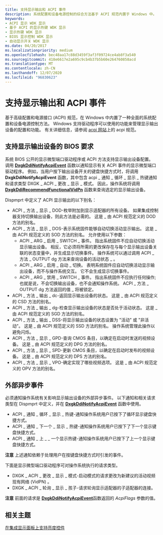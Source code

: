 ```yaml
---
title: 支持显示输出和 ACPI 事件
description: 系统配置和设备电源控制的综合方法基于 ACPI 规范内置于 Windows 中。
keywords:
- ACPI 显示 WDK 显示
- 基于 ACPI 的显示热键 WDK 显示
- 显示热键 WDK 显示
- BIOS 显示控制 WDK 显示
- 自动显示开关 WDK 显示
ms.date: 04/20/2017
ms.localizationpriority: medium
ms.openlocfilehash: bec48aa17c88d3459f3af3f09724ce4ab8f3a540
ms.sourcegitcommit: 418e6617e2a695c9cb4b37b5b60e264760858acd
ms.translationtype: MT
ms.contentlocale: zh-CN
ms.lasthandoff: 12/07/2020
ms.locfileid: "96830623"
---
```

# <a name="supporting-display-output-and-acpi-events"></a>支持显示输出和 ACPI 事件


基于高级配置和电源接口 (ACPI) 规范，在 Windows 中内置了一种全面的系统配置和设备电源控制方法。 Windows 支持驱动程序可以使用的功能来管理显示输出设备的配置和功能。 有关详细信息，请参阅 [acpi 网站](https://go.microsoft.com/fwlink/p/?linkid=57185)上的 acpi 规范。

## <a name="span-idbios_requirements_to_support_display_output_devicesspanspan-idbios_requirements_to_support_display_output_devicesspanspan-idbios_requirements_to_support_display_output_devicesspanbios-requirements-to-support-display-output-devices"></a><span id="BIOS_Requirements_to_Support_Display_Output_Devices"></span><span id="bios_requirements_to_support_display_output_devices"></span><span id="BIOS_REQUIREMENTS_TO_SUPPORT_DISPLAY_OUTPUT_DEVICES"></span>支持显示输出设备的 BIOS 要求


系统 BIOS 公开的显示微型端口驱动程序或 ACPI 方法支持显示输出设备配置。 调用 [**DxgkDdiNotifyAcpiEvent**](/windows-hardware/drivers/ddi/dispmprt/nc-dispmprt-dxgkddi_notify_acpi_event) 函数以通知显示有关 ACPI 事件的显示微型端口驱动程序。 例如，当用户按下输出设备开关的键盘快捷方式时，将调用 **DxgkDdiNotifyAcpiEvent** 函数，其中包含 acpi \_ 通知 \_ 循环 \_ 显示 \_ 热键通知和请求类型 DXGK \_ ACPI \_ 更改 \_ 显示 \_ 模式。 因此，操作系统将调用 [**DxgkDdiRecommendFunctionalVidPn**](/windows-hardware/drivers/ddi/d3dkmddi/nc-d3dkmddi-dxgkddi_recommendfunctionalvidpn) 函数来查询选定的显示输出设备。

Dispmprt 中定义了 ACPI 显示输出的以下别名：

-   ACPI \_ 方法 \_ 显示 \_ DOD-枚举附加到显示适配器的所有设备。 如果集成控制器支持切换输出设备，则此方法是必需的。 这是 \_ 由 ACPI 规范定义的 DOD 方法的别名。
-   ACPI \_ 方法 \_ 显示 \_ DOS-表示系统固件能够自动切换活动显示输出。 这是 \_ 由 ACPI 规范定义的 SOD 方法的别名。 允许使用以下参数：
    -   ACPI \_ ARG \_ 启用 \_ SWITCH \_ 事件。 指出系统固件不应自动切换活动显示输出设备。 相反，它必须将所需的更改保存在与每个显示输出设备关联的状态变量中，并生成显示切换事件。 操作系统可以通过调用 ACPI \_ 方法 \_ OUTPUT dg 方法来查询设备的活动状态 \_ 。
    -   ACPI \_ ARG \_ 启用 \_ 自动 \_ 切换。 表明系统固件应自动切换活动显示输出设备，而不与操作系统交互。 它不会生成显示切换事件。
    -   ACPI \_ ARG \_ 禁用 \_ SWITCH \_ 事件。 指出系统固件不应执行任何操作;也就是说，不会切换输出设备，也不会通知操作系统。 ACPI \_ 方法 \_ OUTPUT dg 方法返回的值 \_ 将被锁定。
-   ACPI \_ 方法 \_ 输出 \_ dc-返回显示输出设备的状态。 这是 \_ 由 ACPI 规范定义的 CSD 方法的别名。
-   ACPI \_ 方法 \_ 输出 \_ dg-检查显示输出设备的状态是否处于活动状态。 这是 \_ 由 ACPI 规范定义的 SGD 方法的别名。
-   ACPI \_ 方法 \_ 输出 \_ DSS-将显示输出设备的状态设置为 "活动" 或 "非活动"。 这是 \_ 由 ACPI 规范定义的 SSD 方法的别名。 操作系统管理此操作以避免闪烁。
-   ACPI \_ 方法 \_ 显示 \_ GPD-查询 CMOS 条目，以确定在启动时发送的视频设备。 这是 \_ 由 ACPI 规范定义的 DPG 方法的别名。
-   ACPI \_ 方法 \_ 显示 \_ SPD-更新 CMOS 条目，以确定在启动时发布的视频设备。 这是 \_ 由 ACPI 规范定义的 DPS 方法的别名。
-   ACPI \_ 方法 \_ 显示 \_ VPO-确定实现了哪些视频选项。 这是 \_ 由 ACPI 规范定义的 OPV 方法的别名。

## <a name="span-idexternal_asynchronous_eventsspanspan-idexternal_asynchronous_eventsspanspan-idexternal_asynchronous_eventsspanexternal-asynchronous-events"></a><span id="External_Asynchronous_Events"></span><span id="external_asynchronous_events"></span><span id="EXTERNAL_ASYNCHRONOUS_EVENTS"></span>外部异步事件


必须通知操作系统有关影响显示输出设备的外部异步事件。 以下通知和相关请求类型在 Dispmprt 中定义，并在 [**DxgkDdiNotifyAcpiEvent**](/windows-hardware/drivers/ddi/dispmprt/nc-dispmprt-dxgkddi_notify_acpi_event) 函数中使用。

-   ACPI \_ 通知 \_ 循环 \_ 显示 \_ 热键-通知操作系统用户已按下了循环显示键盘快捷方式。
-   ACPI \_ 通知 \_ 下一个 \_ 显示 \_ 热键-通知操作系统用户已按下了下一个显示键盘快捷方式。
-   ACPI \_ 通知 \_ 上 \_ \_ 一个显示热键-通知操作系统用户已按下了上一个显示键盘快捷方式。

**注意**  上述通知依赖于处理用户在按键盘快捷方式时引发的事件。

 

下面是显示微型端口驱动程序可对操作系统执行的请求类型。

-   DXGK \_ ACPI \_ 更改 \_ 显示 \_ 模式-启动模式的请求更改为新建议的活动视频现有网络 (VidPN) 。
-   DXGK \_ ACPI \_ 轮询 \_ 显示 \_ 孩子-请求轮询显示适配器的子适配器的连接。

**注意** 前面的请求是 [**DxgkDdiNotifyAcpiEvent**](/windows-hardware/drivers/ddi/dispmprt/nc-dispmprt-dxgkddi_notify_acpi_event)函数返回的 *AcpiFlags* 参数的值。

 

## <a name="span-idrelated_topicsspanrelated-topics"></a><span id="related_topics"></span>相关主题


[在集成显示面板上支持亮度控件](supporting-brightness-controls-on-integrated-display-panels.md)

 

